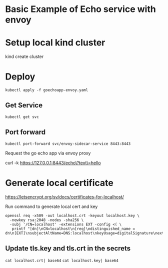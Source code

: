 # Basic Example of Echo service with envoy

# Setup local kind cluster
kind create cluster

# Deploy

`kubectl apply -f goechoapp-envoy.yaml`

## Get Service
`kubectl get svc`

## Port forward
`kubectl port-forward svc/envoy-sidecar-service 8443:8443`

Request the go echo app via envoy proxy

curl -k https://127.0.0.1:8443/echo\?text\=hello

# Generate local certificate

https://letsencrypt.org/sv/docs/certificates-for-localhost/

Run command to generate local cert and key
```
openssl req -x509 -out localhost.crt -keyout localhost.key \
  -newkey rsa:2048 -nodes -sha256 \
  -subj '/CN=localhost' -extensions EXT -config <( \
   printf "[dn]\nCN=localhost\n[req]\ndistinguished_name = dn\n[EXT]\nsubjectAltName=DNS:localhost\nkeyUsage=digitalSignature\nextendedKeyUsage=serverAuth")
```

## Update tls.key and tls.crt in the secrets
`cat localhost.crt| base64`
`cat localhost.key| base64`